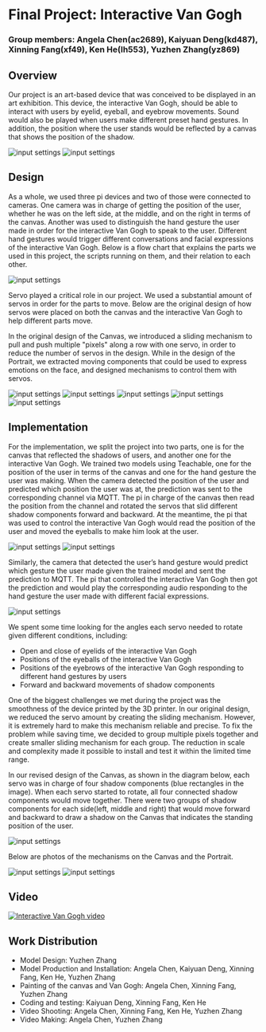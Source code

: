 # Final Project: Interactive Van Gogh

### Group members: Angela Chen(ac2689), Kaiyuan Deng(kd487), Xinning Fang(xf49), Ken He(lh553), Yuzhen Zhang(yz869)

## Overview
Our project is an art-based device that was conceived to be displayed in an art exhibition. This device, the interactive Van Gogh, should be able to interact with users by eyelid, eyeball, and eyebrow movements. Sound would also be played when users make different preset hand gestures. In addition, the position where the user stands would be reflected by a canvas that shows the position of the shadow.

![input settings](Pics/Drawing.jpg?raw=true)
![input settings](Pics/Drawing2.jpg?raw=true)


## Design
As a whole, we used three pi devices and two of those were connected to cameras. One camera was in charge of getting the 
position of the user, whether he was on the left side, at the middle, and on the right in terms of the canvas. Another 
was used to distinguish the hand gesture the user made in order for the interactive Van Gogh to speak to the user. 
Different hand gestures would trigger different conversations and facial expressions of the interactive Van Gogh. 
Below is a flow chart that explains the parts we used in this project, the scripts running on them, and their relation to each other.

![input settings](Pics/Drawing8.jpg?raw=true)


Servo played a critical role in our project. We used a substantial amount of servos in order for the parts to move. Below 
are the original design of how servos were placed on both the canvas and the interactive Van Gogh to help different parts move. 

In the original design of the Canvas, we introduced a sliding mechanism to pull and push multiple "pixels" along a row with one servo, in order to reduce the number of servos in the design. While in the design of the Portrait, we extracted moving components that could be used to express emotions on the face, and designed mechanisms to control them with servos.

![input settings](Pics/Drawing3.jpg?raw=true)
![input settings](Pics/Drawing4.jpg?raw=true)
![input settings](Pics/OriginalDesign.JPG?raw=true)
![input settings](Pics/Drawing6.jpg?raw=true)
![input settings](Pics/Drawing7.jpg?raw=true)

## Implementation
For the implementation, we split the project into two parts, one is for the canvas that reflected the shadows of users, and another one for the interactive Van Gogh. We trained two models using Teachable, one for the position of the user in terms of the canvas and one for the hand gesture the user was making. When the camera detected the position of the user and predicted which position the user was at, the prediction was sent to the corresponding channel via MQTT. The pi in charge of the canvas then read the position from the channel and rotated the servos that slid different shadow components forward and backward. At the meantime, the pi that was used to control the interactive Van Gogh would read the position of the user and moved the eyeballs to make him look at the user. 

![input settings](Pics/Interaction_Portrait.png?raw=true) 
![input settings](Pics/Interaction_Canvas.png?raw=true)


Similarly, the camera that detected the user’s hand gesture would predict which gesture the user made given the trained model and sent the prediction to MQTT. The pi that controlled the interactive Van Gogh then got the prediction and would play the corresponding audio responding to the hand gesture the user made with different facial expressions.

![input settings](Pics/GestureRecognition.png?raw=true)


We spent some time looking for the angles each servo needed to rotate given different conditions, including:
- Open and close of eyelids of the interactive Van Gogh
- Positions of the eyeballs of the interactive Van Gogh
- Positions of the eyebrows of the interactive Van Gogh responding to different hand gestures by users
- Forward and backward movements of shadow components 

One of the biggest challenges we met during the project was the smoothness of the device printed by the 3D printer. In our original design, we reduced the servo amount by creating the sliding mechanism. However, it is extremely hard to make this mechanism reliable and precise. To fix the problem while saving time, we decided to group multiple pixels together and create smaller sliding mechanism for each group. The reduction in scale and complexity made it possible to install and test it within the limited time range. 

In our revised design of the Canvas, as shown in the diagram below, each servo was in charge of four shadow components (blue rectangles in the image). When each servo started to rotate, all four connected shadow components would move together. There were two groups of shadow components for each side(left, middle and right) that would move forward and backward to draw a shadow on the Canvas that indicates the standing position of the user. 

![input settings](Pics/Drawing5.jpg?raw=true)

Below are photos of the mechanisms on the Canvas and the Portrait.

![input settings](Pics/Mechanism_Canvas.png?raw=true) 
![input settings](Pics/Mechanism_Portrait.png?raw=true)

## Video
[![Interactive Van Gogh video](Pics/VideoPic.png?raw=true)](https://youtu.be/EN9Ri0R0MEw)


## Work Distribution
- Model Design: Yuzhen Zhang
- Model Production and Installation: Angela Chen, Kaiyuan Deng, Xinning Fang, Ken He, Yuzhen Zhang
- Painting of the canvas and Van Gogh: Angela Chen, Xinning Fang, Yuzhen Zhang
- Coding and testing: Kaiyuan Deng, Xinning Fang, Ken He
- Video Shooting: Angela Chen, Xinning Fang, Ken He, Yuzhen Zhang
- Video Making: Angela Chen, Yuzhen Zhang


